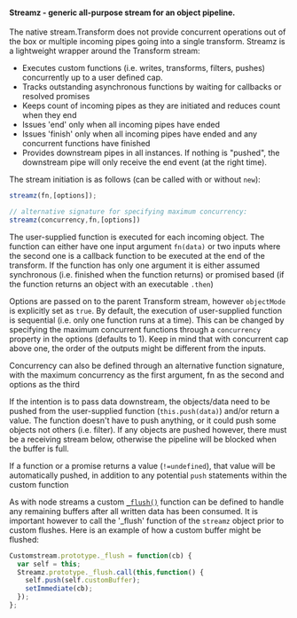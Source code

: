 #### Streamz - generic all-purpose stream for an object pipeline.

The native stream.Transform does not provide concurrent operations out of the box or multiple incoming pipes going into a single transform.  Streamz is a lightweight wrapper around the Transform stream:

* Executes custom functions (i.e. writes, transforms, filters, pushes) concurrently up to a user defined cap.
* Tracks outstanding asynchronous functions by waiting for callbacks or resolved promises
* Keeps count of incoming pipes as they are initiated and reduces count when they end
* Issues 'end' only when all incoming pipes have ended
* Issues 'finish' only when all incoming pipes have ended and any concurrent functions have finished
* Provides downstream pipes in all instances.  If nothing is "pushed", the downstream pipe will only receive the end event (at the right time).

The stream initiation is as follows (can be called with or without `new`):

```js
streamz(fn,[options]);

// alternative signature for specifying maximum concurrency:
streamz(concurrency,fn,[options])

```
The user-supplied function is executed for each incoming object.  The function can either have one input argument `fn(data)` or two inputs where the second one is a callback function to be executed at the end of the transform.  If the function has only one argument it is either assumed synchronous (i.e. finished when the function returns) or promised based (if the function returns an object with an executable `.then`)

Options are passed on to the parent Transform stream, however `objectMode` is explicitly set as `true`.  By default, the execution of user-supplied function is sequential (i.e. only one function runs at a time). This can be changed by specifying the maximum concurrent functions through a `concurrency` property in the options (defaults to 1).   Keep in mind that with concurrent cap above one, the order of the outputs might be different from the inputs.

Concurrency can also be defined through an alternative function signature, with the maximum concurrency as the first argument, fn as the second and options as the third

If the intention is to pass data downstream, the objects/data need to be pushed from the user-supplied function (`this.push(data)`) and/or return a value.  The function doesn't have to push anything, or it could push some objects not others (i.e. filter).   If any objects are pushed however, there must be a receiving stream below, otherwise the pipeline will be blocked when the buffer is full.

If a function or a promise returns a value (`!=undefined`), that value will be automatically pushed, in addition to any potential `push` statements within the custom function

As with node streams a custom [`_flush()`](http://nodejs.org/api/stream.html#stream_transform_flush_callback) function can be defined to handle any remaining buffers after all written data has been consumed.  It is important however to call the '_flush' function of the `streamz` object prior to custom flushes.   Here is an example of how a custom buffer might be flushed:

```js
Customstream.prototype._flush = function(cb) {
  var self = this;
  Streamz.prototype._flush.call(this,function() {
    self.push(self.customBuffer);
    setImmediate(cb);
  });
};
```
